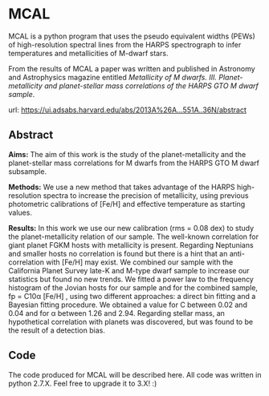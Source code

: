# MCAL
MCAL is a python program that uses the pseudo equivalent widths (PEWs) of high-resolution spectral lines from the HARPS spectrograph to infer temperatures and metallicities of M-dwarf stars.

From the results of MCAL a paper was written and published in Astronomy and Astrophysics magazine entitled *Metallicity of M dwarfs. III. Planet-metallicity and planet-stellar mass correlations of the HARPS GTO M dwarf sample*.

url: https://ui.adsabs.harvard.edu/abs/2013A%26A...551A..36N/abstract

## Abstract

**Aims:** The aim of this work is the study of the planet-metallicity and the planet-stellar mass correlations for M dwarfs from the HARPS GTO M dwarf subsample.

**Methods:** We use a new method that takes advantage of the HARPS high-resolution spectra to increase the precision of metallicity, using previous photometric calibrations of [Fe/H] and effective temperature as starting values.

**Results:** In this work we use our new calibration (rms = 0.08 dex) to study the planet-metallicity relation of our sample. The well-known correlation for giant planet FGKM hosts with metallicity is present. Regarding Neptunians and smaller hosts no correlation is found but there is a hint that an anti-correlation with [Fe/H] may exist. We combined our sample with the California Planet Survey late-K and M-type dwarf sample to increase our statistics but found no new trends. We fitted a power law to the frequency histogram of the Jovian hosts for our sample and for the combined sample, fp = C10α [Fe/H] , using two different approaches: a direct bin fitting and a Bayesian fitting procedure. We obtained a value for C between 0.02 and 0.04 and for α between 1.26 and 2.94. Regarding stellar mass, an hypothetical correlation with planets was discovered, but was found to be the result of a detection bias.

## Code

The code produced for MCAL will be described here. All code was written in python 2.7.X. Feel free to upgrade it to 3.X! :)
